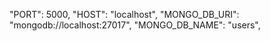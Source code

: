 "PORT": 5000,
"HOST": "localhost",
"MONGO_DB_URI": "mongodb://localhost:27017",
"MONGO_DB_NAME": "users",

